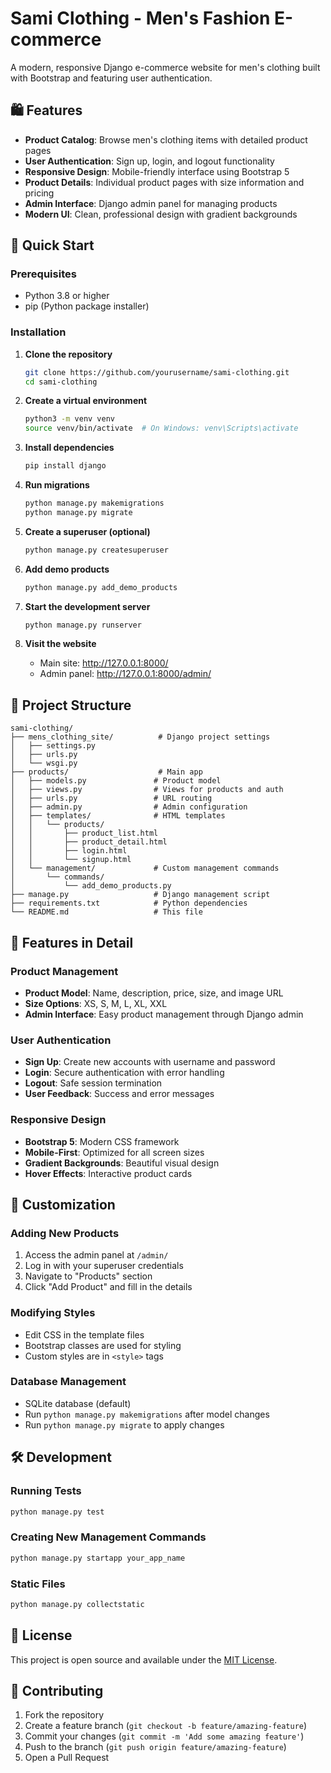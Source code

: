 # Sami Clothing - Men's Fashion E-commerce

A modern, responsive Django e-commerce website for men's clothing built with Bootstrap and featuring user authentication.

## 🛍️ Features

- **Product Catalog**: Browse men's clothing items with detailed product pages
- **User Authentication**: Sign up, login, and logout functionality
- **Responsive Design**: Mobile-friendly interface using Bootstrap 5
- **Product Details**: Individual product pages with size information and pricing
- **Admin Interface**: Django admin panel for managing products
- **Modern UI**: Clean, professional design with gradient backgrounds

## 🚀 Quick Start

### Prerequisites
- Python 3.8 or higher
- pip (Python package installer)

### Installation

1. **Clone the repository**
   ```bash
   git clone https://github.com/yourusername/sami-clothing.git
   cd sami-clothing
   ```

2. **Create a virtual environment**
   ```bash
   python3 -m venv venv
   source venv/bin/activate  # On Windows: venv\Scripts\activate
   ```

3. **Install dependencies**
   ```bash
   pip install django
   ```

4. **Run migrations**
   ```bash
   python manage.py makemigrations
   python manage.py migrate
   ```

5. **Create a superuser (optional)**
   ```bash
   python manage.py createsuperuser
   ```

6. **Add demo products**
   ```bash
   python manage.py add_demo_products
   ```

7. **Start the development server**
   ```bash
   python manage.py runserver
   ```

8. **Visit the website**
   - Main site: http://127.0.0.1:8000/
   - Admin panel: http://127.0.0.1:8000/admin/

## 📁 Project Structure

```
sami-clothing/
├── mens_clothing_site/          # Django project settings
│   ├── settings.py
│   ├── urls.py
│   └── wsgi.py
├── products/                    # Main app
│   ├── models.py               # Product model
│   ├── views.py                # Views for products and auth
│   ├── urls.py                 # URL routing
│   ├── admin.py                # Admin configuration
│   ├── templates/              # HTML templates
│   │   └── products/
│   │       ├── product_list.html
│   │       ├── product_detail.html
│   │       ├── login.html
│   │       └── signup.html
│   └── management/             # Custom management commands
│       └── commands/
│           └── add_demo_products.py
├── manage.py                   # Django management script
├── requirements.txt            # Python dependencies
└── README.md                   # This file
```

## 🎨 Features in Detail

### Product Management
- **Product Model**: Name, description, price, size, and image URL
- **Size Options**: XS, S, M, L, XL, XXL
- **Admin Interface**: Easy product management through Django admin

### User Authentication
- **Sign Up**: Create new accounts with username and password
- **Login**: Secure authentication with error handling
- **Logout**: Safe session termination
- **User Feedback**: Success and error messages

### Responsive Design
- **Bootstrap 5**: Modern CSS framework
- **Mobile-First**: Optimized for all screen sizes
- **Gradient Backgrounds**: Beautiful visual design
- **Hover Effects**: Interactive product cards

## 🔧 Customization

### Adding New Products
1. Access the admin panel at `/admin/`
2. Log in with your superuser credentials
3. Navigate to "Products" section
4. Click "Add Product" and fill in the details

### Modifying Styles
- Edit CSS in the template files
- Bootstrap classes are used for styling
- Custom styles are in `<style>` tags

### Database Management
- SQLite database (default)
- Run `python manage.py makemigrations` after model changes
- Run `python manage.py migrate` to apply changes

## 🛠️ Development

### Running Tests
```bash
python manage.py test
```

### Creating New Management Commands
```bash
python manage.py startapp your_app_name
```

### Static Files
```bash
python manage.py collectstatic
```

## 📝 License

This project is open source and available under the [MIT License](LICENSE).

## 🤝 Contributing

1. Fork the repository
2. Create a feature branch (`git checkout -b feature/amazing-feature`)
3. Commit your changes (`git commit -m 'Add some amazing feature'`)
4. Push to the branch (`git push origin feature/amazing-feature`)
5. Open a Pull Request
